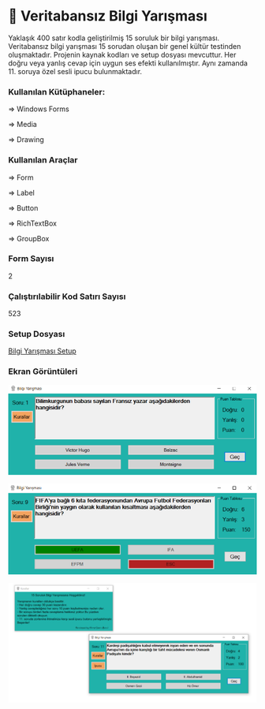  
# :book: Veritabansız Bilgi Yarışması
Yaklaşık 400 satır kodla geliştirilmiş 15 soruluk bir bilgi yarışması.
Veritabansız bilgi yarışması 15 sorudan oluşan bir genel kültür testinden oluşmaktadır. 
Projenin kaynak kodları ve setup dosyası mevcuttur.
Her doğru veya yanlış cevap için uygun ses efekti kullanılmıştır. Aynı zamanda 11. soruya özel sesli ipucu bulunmaktadır.

### Kullanılan Kütüphaneler:

⇒ Windows Forms

⇒ Media 

⇒ Drawing 

### Kullanılan Araçlar

⇒ Form

⇒ Label

⇒ Button

⇒ RichTextBox

⇒ GroupBox


### Form Sayısı

2

### Çalıştırılabilir Kod Satırı Sayısı

523

### Setup Dosyası

[Bilgi Yarışması Setup](https://github.com/ahmetbrl38/Veritabansiz-Bilgi-Yarismasi/raw/master/Setup/BilgiYarismasiSetup.msi)

### Ekran Görüntüleri

![](SS/Pre1.png)

![](SS/Pre2.png)

![](SS/Pre3.png)
